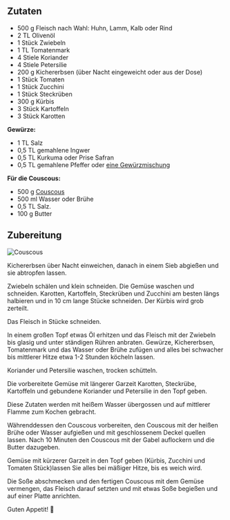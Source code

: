 ## Zutaten

-   500 g Fleisch nach Wahl: Huhn, Lamm, Kalb oder Rind
-   2 TL Olivenöl
-   1 Stück Zwiebeln
-   1 TL Tomatenmark
-   4 Stiele Koriander
-   4 Stiele Petersilie
-   200 g Kichererbsen (über Nacht eingeweicht oder aus der Dose)
-   1 Stück Tomaten
-   1 Stück Zucchini
-   1 Stück Steckrüben
-   300 g Kürbis
-   3 Stück Kartoffeln
-   3 Stück Karotten

**Gewürze:**

-   1 TL Salz
-   0,5 TL gemahlene Ingwer
-   0,5 TL Kurkuma oder Prise Safran
-   0,5 TL gemahlene Pfeffer oder [eine Gewürzmischung](https://amzn.to/41qbRL4)

**Für die Couscous:**

-   500 g [Couscous](https://amzn.to/3KUGZN0)
-   500 ml Wasser oder Brühe
-   0,5 TL Salz.
-   100 g Butter


## Zubereitung

![Couscous](https://ramiboutas.s3.amazonaws.com/khadija/media/images/IMG_20200516_124509.width-800.jpg)

Kichererbsen über Nacht einweichen, danach in einem Sieb abgießen und sie abtropfen lassen.

Zwiebeln schälen und klein schneiden. Die Gemüse waschen und schneiden. Karotten, Kartoffeln, Steckrüben und Zucchini am besten längs halbieren und in 10 cm lange Stücke schneiden. Der Kürbis wird grob zerteilt.

Das Fleisch in Stücke schneiden.

In einem großen Topf etwas Öl erhitzen und das Fleisch mit der Zwiebeln bis glasig und unter ständigen Rühren anbraten. Gewürze, Kichererbsen, Tomatenmark und das Wasser oder Brühe zufügen und alles bei schwacher bis mittlerer Hitze etwa 1-2 Stunden köcheln lassen.

Koriander und Petersilie waschen, trocken schütteln.

Die vorbereitete Gemüse mit längerer Garzeit Karotten, Steckrübe, Kartoffeln und gebundene Koriander und Petersilie in den Topf geben.

Diese Zutaten werden mit heißem Wasser übergossen und auf mittlerer Flamme zum Kochen gebracht.


Währenddessen den Couscous vorbereiten, den Couscous mit der heißen Brühe oder Wasser aufgießen und mit geschlossenem Deckel quellen lassen. Nach 10 Minuten den Couscous mit der Gabel auflockern und die Butter dazugeben.

Gemüse mit kürzerer Garzeit in den Topf geben (Kürbis, Zucchini und Tomaten Stück)lassen Sie alles bei mäßiger Hitze, bis es weich wird.

Die Soße abschmecken und den fertigen Couscous mit dem Gemüse vermengen, das Fleisch darauf setzten und mit etwas Soße begießen und auf einer Platte anrichten.

Guten Appetit! 🥘
